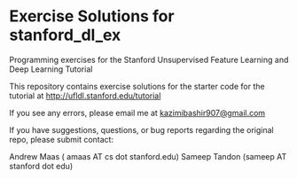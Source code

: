 Exercise Solutions for stanford_dl_ex
==============

Programming exercises for the Stanford Unsupervised Feature Learning and Deep Learning Tutorial

This repository contains exercise solutions for the starter code for the tutorial at http://ufldl.stanford.edu/tutorial

If you see any errors, please email me at kazimibashir907@gmail.com

If you have suggestions, questions, or bug reports regarding the original repo, please submit contact:

Andrew Maas ( amaas AT cs dot stanford.edu)
Sameep Tandon (sameep AT stanford dot edu)
